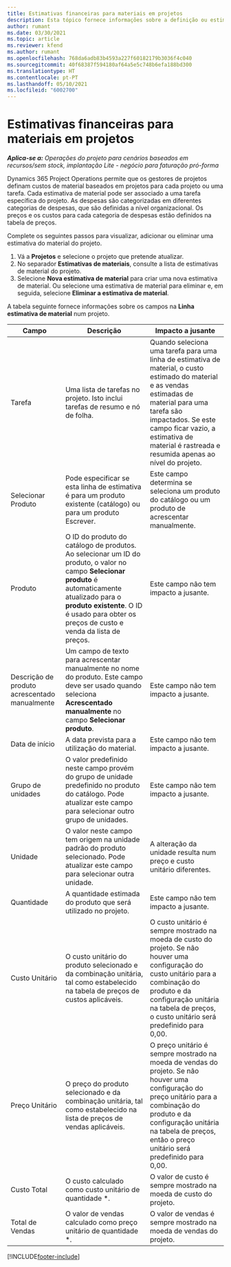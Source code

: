 ```yaml
---
title: Estimativas financeiras para materiais em projetos
description: Esta tópico fornece informações sobre a definição ou estimativa de materiais baseados em projetos.
author: rumant
ms.date: 03/30/2021
ms.topic: article
ms.reviewer: kfend
ms.author: rumant
ms.openlocfilehash: 768da6adb83b4593a227f60182179b3036f4c040
ms.sourcegitcommit: 40f68387f594180af64a5e5c748b6efa188bd300
ms.translationtype: HT
ms.contentlocale: pt-PT
ms.lasthandoff: 05/10/2021
ms.locfileid: "6002700"
---
```

# <a name="financial-estimates-for-materials-on-projects"></a>Estimativas financeiras para materiais em projetos

_**Aplica-se a:** Operações do projeto para cenários baseados em recursos/sem stock, implantação Lite - negócio para faturação pró-forma_

Dynamics 365 Project Operations permite que os gestores de projetos definam custos de material baseados em projetos para cada projeto ou uma tarefa. Cada estimativa de material pode ser associado a uma tarefa específica do projeto. As despesas são categorizadas em diferentes categorias de despesas, que são definidas a nível organizacional. Os preços e os custos para cada categoria de despesas estão definidos na tabela de preços. 

Complete os seguintes passos para visualizar, adicionar ou eliminar uma estimativa do material do projeto.

1. Vá a **Projetos** e selecione o projeto que pretende atualizar.
2. No separador **Estimativas de materiais**, consulte a lista de estimativas de material do projeto.
3. Selecione **Nova estimativa de material** para criar uma nova estimativa de material. Ou selecione uma estimativa de material para eliminar e, em seguida, selecione **Eliminar a estimativa de material**.

A tabela seguinte fornece informações sobre os campos na **Linha estimativa de material** num projeto. 

| **Campo** | **Descrição** | **Impacto a jusante** |
| --- | --- | --- |
| Tarefa | Uma lista de tarefas no projeto. Isto inclui tarefas de resumo e nó de folha. | Quando seleciona uma tarefa para uma linha de estimativa de material, o custo estimado do material e as vendas estimadas de material para uma tarefa são impactados. Se este campo ficar vazio, a estimativa de material é rastreada e resumida apenas ao nível do projeto. |
| Selecionar Produto |  Pode especificar se esta linha de estimativa é para um produto existente (catálogo) ou para um produto Escrever. | Este campo determina se seleciona um produto do catálogo ou um produto de acrescentar manualmente. |
| Produto | O ID do produto do catálogo de produtos. Ao selecionar um ID do produto, o valor no campo **Selecionar produto** é automaticamente atualizado para o **produto existente**. O ID é usado para obter os preços de custo e venda da lista de preços. | Este campo não tem impacto a jusante. |
| Descrição de produto acrescentado manualmente | Um campo de texto para acrescentar manualmente no nome do produto. Este campo deve ser usado quando seleciona **Acrescentado manualmente** no campo **Selecionar produto**.| Este campo não tem impacto a jusante. |
| Data de início | A data prevista para a utilização do material. | Este campo não tem impacto a jusante. |
| Grupo de unidades | O valor predefinido neste campo provém do grupo de unidade predefinido no produto do catálogo. Pode atualizar este campo para selecionar outro grupo de unidades. | Este campo não tem impacto a jusante. |
| Unidade | O valor neste campo tem origem na unidade padrão do produto selecionado. Pode atualizar este campo para selecionar outra unidade. | A alteração da unidade resulta num preço e custo unitário diferentes. |
| Quantidade | A quantidade estimada do produto que será utilizado no projeto. | Este campo não tem impacto a jusante. |
| Custo Unitário | O custo unitário do produto selecionado e da combinação unitária, tal como estabelecido na tabela de preços de custos aplicáveis. | O custo unitário é sempre mostrado na moeda de custo do projeto. Se não houver uma configuração do custo unitário para a combinação do produto e da configuração unitária na tabela de preços, o custo unitário será predefinido para 0,00. |
| Preço Unitário | O preço do produto selecionado e da combinação unitária, tal como estabelecido na lista de preços de vendas aplicáveis. | O preço unitário é sempre mostrado na moeda de vendas do projeto. Se não houver uma configuração do preço unitário para a combinação do produto e da configuração unitária na tabela de preços, então o preço unitário será predefinido para 0,00.|
| Custo Total | O custo calculado como custo unitário de quantidade \*.| O valor de custo é sempre mostrado na moeda de custo do projeto. |
| Total de Vendas | O valor de vendas calculado como preço unitário de quantidade \*. | O valor de vendas é sempre mostrado na moeda de vendas do projeto. |


[!INCLUDE[footer-include](../includes/footer-banner.md)]
